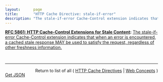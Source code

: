 ```yaml
---
layout:      page
title:       "HTTP Cache Directive: stale-if-error"
description: "The stale-if-error Cache-Control extension indicates that when an error is encountered, a cached stale response MAY be used to satisfy the request, regardless of other freshness information."
---
```


**[RFC 5861: HTTP Cache-Control Extensions for Stale Content](/specs/IETF/RFC/5861 "This document defines two independent HTTP Cache-Control extensions that allow control over the use of stale responses by caches."):** [The stale-if-error Cache-Control extension indicates that when an error is encountered, a cached stale response MAY be used to satisfy the request, regardless of other freshness information.](http://tools.ietf.org/html/rfc5861#section-4 "Read documentation for HTTP Cache Directive &#34;stale-if-error&#34;")

<br/>
<hr/>

<p style="float : left"><a href="stale-if-error.json" title="Get JSON representing this particular Web Concept">Get JSON</a></p>
<p style="text-align: right">Return to list of all ( <a href="../http-cache-directives">HTTP Cache Directives</a> | <a href="../">Web Concepts</a> )</p>
